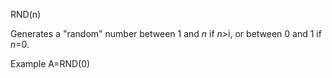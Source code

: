 RND(n)

Generates a "random" number between 1 and <i>n</i> if <i>n</i>>i, or between 0 and 1 if <i>n</i>=0.

Example
A=RND(0)
